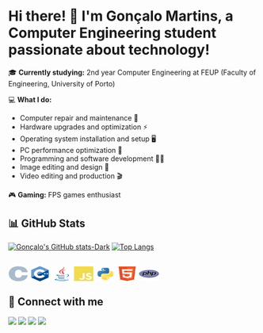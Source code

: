 # Hi there! 👋  I'm Gonçalo Martins, a Computer Engineering student passionate about technology!

🎓 **Currently studying:** 2nd year Computer Engineering at FEUP (Faculty of Engineering, University of Porto)

💻 **What I do:** 
- Computer repair and maintenance 🔧
- Hardware upgrades and optimization ⚡
- Operating system installation and setup 🖥️
- PC performance optimization 🚀
- Programming and software development 👨‍💻
- Image editing and design 🎨
- Video editing and production 🎬

🎮 **Gaming:** FPS games enthusiast 

## 📊 GitHub Stats

[![Gonçalo's GitHub stats-Dark](https://github-readme-stats.vercel.app/api?username=GoncaloMartins-exe\&show_icons=true\&theme=dark#gh-dark-mode-only)](https://github.com/GoncaloMartins-exe/github-readme-stats#responsive-card-theme#gh-dark-mode-only)
[![Top Langs](https://github-readme-stats.vercel.app/api/top-langs/?username=GoncaloMartins-exe&layout=compact&theme=dark#gh-dark-mode-only)](https://github.com/anuraghazra/github-readme-stats)
<div style="display: inline_block"><br>
  <img align="center" alt="C" height="30" width="40" src="https://raw.githubusercontent.com/devicons/devicon/master/icons/c/c-original.svg">
  <img align="center" alt="C++" height="30" width="40" src="https://raw.githubusercontent.com/devicons/devicon/master/icons/cplusplus/cplusplus-original.svg">
  <img align="center" alt="Java" height="30" width="40" src="https://raw.githubusercontent.com/devicons/devicon/master/icons/java/java-original.svg">
  <img align="center" alt="JavaScript" height="30" width="40" src="https://raw.githubusercontent.com/devicons/devicon/master/icons/javascript/javascript-plain.svg">
  <img align="center" alt="Python" height="30" width="40" src="https://raw.githubusercontent.com/devicons/devicon/master/icons/python/python-original.svg">
  <img align="center" alt="HTML" height="30" width="40" src="https://raw.githubusercontent.com/devicons/devicon/master/icons/html5/html5-original.svg">
  <img align="center" alt="PHP" height="30" width="40" src="https://raw.githubusercontent.com/devicons/devicon/master/icons/php/php-original.svg">
</div>

## 📱 Connect with me

<div> 
  <a href="https://www.youtube.com/@GTGAMERS" target="_blank"><img src="https://img.shields.io/badge/YouTube-FF0000?style=for-the-badge&logo=youtube&logoColor=white" target="_blank"></a>
  <a href="https://www.instagram.com/gm_exe" target="_blank"><img src="https://img.shields.io/badge/-Instagram-%23E4405F?style=for-the-badge&logo=instagram&logoColor=white" target="_blank"></a>
  <a href="https://discord.com/users/779018020617322507" target="_blank"><img src="https://img.shields.io/badge/Discord-7289DA?style=for-the-badge&logo=discord&logoColor=white" target="_blank"></a> 
  <a href="mailto:gcm05porto05@gmail.com"><img src="https://img.shields.io/badge/-Gmail-%23333?style=for-the-badge&logo=gmail&logoColor=white" target="_blank"></a>
</div>

